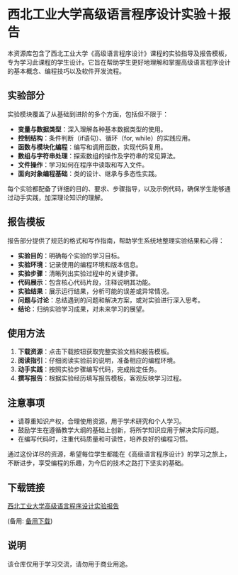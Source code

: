 # 西北工业大学高级语言程序设计实验＋报告

本资源库包含了西北工业大学《高级语言程序设计》课程的实验指导及报告模板，专为学习此课程的学生设计。它旨在帮助学生更好地理解和掌握高级语言程序设计的基本概念、编程技巧以及软件开发流程。

## 实验部分
实验模块覆盖了从基础到进阶的多个方面，包括但不限于：
- **变量与数据类型**：深入理解各种基本数据类型的使用。
- **控制结构**：条件判断（if语句）、循环（for, while）的实践应用。
- **函数与模块化编程**：编写和调用函数，实现代码复用。
- **数组与字符串处理**：探索数组的操作及字符串的常见算法。
- **文件操作**：学习如何在程序中读取和写入文件。
- **面向对象编程基础**：类的设计、继承与多态性实践。

每个实验都配备了详细的目的、要求、步骤指导，以及示例代码，确保学生能够通过动手实践，加深理论知识的理解。

## 报告模板
报告部分提供了规范的格式和写作指南，帮助学生系统地整理实验结果和心得：
- **实验目的**：明确每个实验的学习目标。
- **实验环境**：记录使用的编程环境和版本信息。
- **实验步骤**：清晰列出实验过程中的关键步骤。
- **代码展示**：包含核心代码片段，注释说明其功能。
- **实验结果**：展示运行结果，分析可能的误差或异常情况。
- **问题与讨论**：总结遇到的问题和解决方案，或对实验进行深入思考。
- **结论**：归纳实验学习成果，对未来学习的展望。

## 使用方法
1. **下载资源**：点击下载按钮获取完整实验文档和报告模板。
2. **阅读指引**：仔细阅读实验前的说明，准备相应的编程环境。
3. **动手实践**：按照实验步骤编写代码，完成指定任务。
4. **撰写报告**：根据实验经历填写报告模板，客观反映学习过程。

## 注意事项
- 请尊重知识产权，合理使用资源，用于学术研究和个人学习。
- 鼓励学生在遵循教学大纲的基础上创新，将所学知识应用于解决实际问题。
- 在编写代码时，注重代码质量和可读性，培养良好的编程习惯。

通过这份详尽的资源，希望每位学生都能在《高级语言程序设计》的学习之旅上，不断进步，享受编程的乐趣，为今后的技术之路打下坚实的基础。

## 下载链接
[西北工业大学高级语言程序设计实验报告](https://pan.quark.cn/s/11ac5c688b71) 

(备用: [备用下载](https://pan.baidu.com/s/12QY3x5BR-pYtGkv4gy5how?pwd=1234))

## 说明

该仓库仅用于学习交流，请勿用于商业用途。
